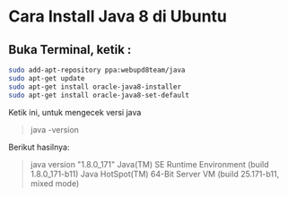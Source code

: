 # Cara Install Java 8 di Ubuntu

## Buka Terminal, ketik :
```sh
sudo add-apt-repository ppa:webupd8team/java
sudo apt-get update
sudo apt-get install oracle-java8-installer
sudo apt-get install oracle-java8-set-default
```
Ketik ini, untuk mengecek versi java
>java -version

Berikut hasilnya:
>java version "1.8.0_171"
>Java(TM) SE Runtime Environment (build 1.8.0_171-b11)
>Java HotSpot(TM) 64-Bit Server VM (build 25.171-b11, mixed mode)